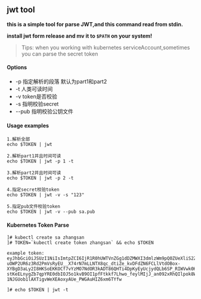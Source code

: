 ## jwt tool

**this is a simple tool for parse JWT,and this command read from stdin.**

**install jwt form release and mv it to `$PATH` on your system!**

>Tips: when you working with kubernetes serviceAccount,sometimes you can parse the secret token 

#### Options

- -p  指定解析的段落 默认为part1和part2
- -t  人类可读时间
- -v token是否校验
- -s 指明校验secret
- --pub 指明校验公钥文件

#### Usage examples

```shell
1.解析全部
echo $TOKEN | jwt 

2.解析part1并且时间可读
echo $TOKEN | jwt -p 1 -t 

3.解析part2并且时间可读
echo $TOKEN | jwt -p 2 -t 

4.指定secret校验token
echo $TOKEN | jwt -v -s "123"

5.指定pub文件校验token
echo $TOKEN | jwt -v --pub sa.pub
```



#### Kubernetes Token Parse

```shell
]# kubectl create sa zhangsan
]# TOKEN=`kubectl create token zhangsan` && echo $TOKEN

example token:
eyJhbGciOiJSUzI1NiIsImtpZCI6IjR1R0hUWTVnZGg1dDZMWXI3dmlzWm9pQ0ZUeXliS2ZXaHFQa0ljUnJXeTQifQ.eyJhdWQiOlsiaHR0cHM6Ly9rdWJlcm5ldGVzLmRlZmF1bHQuc3ZjLmNsdXN0ZXIubG9jYWwiXSwiZXhwIjoxNjgxMzgwNDI1LCJpYXQiOjE2ODEzNzY4MjUsImlzcyI6Imh0dHBzOi8va3ViZXJuZXRlcy5kZWZhdWx0LnN2Yy5jbHVzdGVyLmxvY2FsIiwia3ViZXJuZXRlcy5pbyI6eyJuYW1lc3BhY2UiOiJkZWZhdWx0Iiwic2VydmljZWFjY291bnQiOnsibmFtZSI6InpoYW5nc2FuIiwidWlkIjoiZjA4NTUwZGEtY2Q2YS00YmU5LWJjYTctNWFmYWFiMGM4MTRjIn19LCJuYmYiOjE2ODEzNzY4MjUsInN1YiI6InN5c3RlbTpzZXJ2aWNlYWNjb3VudDpkZWZhdWx0OnpoYW5nc2FuIn0.PJRs31Ec-uOWP2UR6z3Rd2PmVsRyEU__X74rN7mLLNTX8qc_dtiZe_kvDFdZN6FCLlVtdOBox-XYBgD3aLy2I8HKSoEKKOCf7vYzMO7NdOR3kADT86QHTi4DpKyEyUcjydQLb6SP_RIWVwk0H9Nve9VIm22XKEGQplhF9ky0hHdSmdVC1LwqDf9TTASrIPZioj12Rf49H9d5_LumhWk1AmvBBOO9J5MRnU-stKeELnygZb7qpYRE0dbIOJ5o1kvB9OI1pfFtkkf7Lhwo_feylMIjJ_an092xRhQIlpok8W-1NJGUob1lAXTigvWeXEAoxyAUe_PWGAuHIZ6xm6TYfw

]# echo $TOKEN | jwt -t 
```

